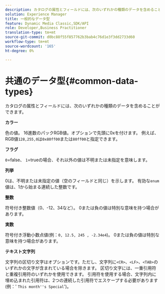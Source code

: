 ```yaml
---
description: カタログの属性とフィールドには、次のいずれかの種類のデータを含めることができます。
solution: Experience Manager
title: 一般的なデータ型
feature: Dynamic Media Classic,SDK/API
role: Developer,Business Practitioner
translation-type: tm+mt
source-git-commit: d0bc88f55f857762b3bab4c76d1e3f3dd2733d60
workflow-type: tm+mt
source-wordcount: '165'
ht-degree: 0%

---
```



# 共通のデータ型{#common-data-types}

カタログの属性とフィールドには、次のいずれかの種類のデータを含めることができます。

**カラー**

色の値。 16進数のパックRGB値。オプションで先頭に0xを付けます。 例えば、RGB値`128,255,0`は`0x80ff00`または`80ff00`と指定できます。

**フラグ**

`0`=false、 `1`=trueの場合、それ以外の値は不明または未指定を意味します。

**列挙**

0は、不明または未指定の値（空のフィールドと同じ）を示します。 有効な`enum`値は、1から始まる連続した整数です。

**整数**

符号付き整数値（0、-12、34など）。 0または負の値は特別な意味を持つ場合があります。

**実数**

符号付き浮動小数点値(例：`0, 12.5, 245 , -2.34e4`)。 0または負の値は特別な意味を持つ場合があります。

**テキスト文字列**

文字列の区切り文字はオプションです。ただし、文字列に`<CR>`、`<LF>`、`<TAB>`のいずれかの文字が含まれている場合を除きます。 区切り文字には、一重引用符と重複引用符のいずれかを使用できます。 引用符を使用する場合、文字列内に埋め込まれた引用符は、2つの連続した引用符でエスケープする必要があります(例：&#39; `This month''s Special`&#39;)。
